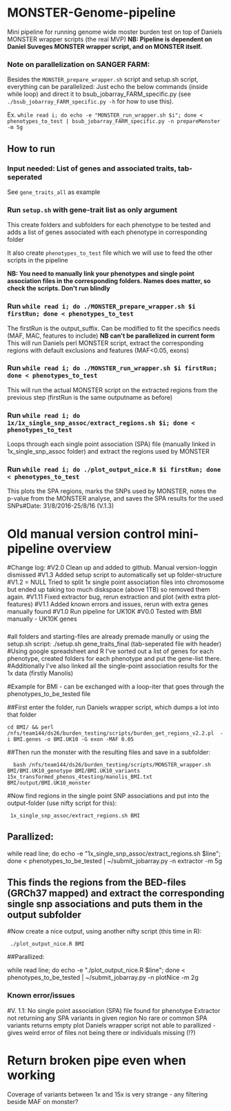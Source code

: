 # MONSTER-Genome-pipeline
Mini pipeline for running genome wide moster burden test on top of Daniels MONSTER wrapper scripts (the real MVP)
**NB: Pipeline is dependent on Daniel Suveges MONSTER wrapper script, and on MONSTER itself.**

### Note on parallelization on SANGER FARM:
Besides the `MONSTER_prepare_wrapper.sh` script and setup.sh script, everything can be parallelized: Just echo the below commands (inside while loop) and direct it to bsub_jobarray_FARM_specific.py (see `./bsub_jobarray_FARM_specific.py -h` for how to use this).

Ex. `while read i; do echo -e "MONSTER_run_wrapper.sh $i"; done < phenotypes_to_test | bsub_jobarray_FARM_specific.py -n prepareMonster -m 5g`

## How to run

### Input needed: List of genes and associated traits, tab-seperated
See `gene_traits_all` as example

### Run `setup.sh` with gene-trait list as only argument

This create folders and subfolders for each phenotype to be tested and adds a list of genes associated with each phenotype in corresponding folder

It also create `phenotypes_to_test` file which we will use to feed the other scripts in the pipeline

**NB: You need to manually link your phenotypes and single point association files in the corresponding folders. Names does matter, so check the scripts. Don't run blindly**

### Run `while read i; do ./MONSTER_prepare_wrapper.sh $i firstRun; done < phenotypes_to_test` 

The firstRun is the output_suffix. Can be modified to fit the specifics needs (MAF, MAC, features to include)
**NB can't be parallelized in current form**
This will run Daniels perl MONSTER script, extract the corresponding regions with default exclusions and features (MAF<0.05, exons)

### Run `while read i; do ./MONSTER_run_wrapper.sh $i firstRun; done < phenotypes_to_test` 
This will run the actual MONSTER script on the extracted regions from the previous step (firstRun is the same outputname as before)

### Run `while read i; do 1x/1x_single_snp_assoc/extract_regions.sh $i; done < phenotypes_to_test` 
Loops through each single point association (SPA) file (manually linked in 1x_single_snp_assoc folder) and extract the regions used by MONSTER

### Run `while read i; do ./plot_output_nice.R $i firstRun; done < phenotypes_to_test` 
This plots the SPA regions, marks the SNPs used by MONSTER, notes the p-value from the MONSTER analyse, and saves the SPA results for the used SNPs#Date: 31/8/2016-25/8/16 (V.1.3)


# Old manual version control mini-pipeline overview

#Change log:
#V2.0
	Clean up and added to github. Manual version-loggin dismissed
#V1.3
	Added setup script to automatically set up folder-structure
#V1.2 = NULL
	Tried to split 1x single point association files into chromosome but ended up taking too much diskspace (above 1TB) so removed them again.
#V1.11
	Fixed extractor bug, rerun extraction and plot (with extra plot-features)
#V1.1
	Added known errors and issues, rerun with extra genes manually found
#V1.0
	Run pipeline for UK10K
#V0.0
	Tested with BMI manually - UK10K genes


#####

#all folders and starting-files are already premade manully or using the setup.sh script: ./setup.sh gene_traits_final (tab-seperated file with header)
#Using google spreadsheet and R I've sorted out a list of genes for each phenotype, created folders for each phenotype and put the gene-list there.
#Additionally I've also linked all the single-point association results for the 1x data (firstly Manolis)


#Example for BMI - can be exchanged with a loop-iter that goes through the phenotypes_to_be_tested file

##First enter the folder, run Daniels wrapper script, which dumps a lot into that folder

	cd BMI/ && perl /nfs/team144/ds26/burden_testing/scripts/burden_get_regions_v2.2.pl  -i BMI.genes -o BMI.UK10 -G exon -MAF 0.05

##Then run the monster with the resulting files and save in a subfolder:

      bash /nfs/team144/ds26/burden_testing/scripts/MONSTER_wrapper.sh BMI/BMI.UK10_genotype BMI/BMI.UK10_variants 15x_transformed_phenos_4testing/manolis_BMI.txt BMI/output/BMI.UK10_monster

#Now find regions in the single point SNP associations and put into the output-folder (use nifty script for this):

     1x_single_snp_assoc/extract_regions.sh BMI

## Parallized:

  while read line; do echo -e "1x_single_snp_assoc/extract_regions.sh $line"; done < phenotypes_to_be_tested | ~/submit_jobarray.py -n extractor -m 5g

## This finds the regions from the BED-files (GRCh37 mapped) and extract the corresponding single snp associations and puts them in the output subfolder

#Now create a nice output, using another nifty script (this time in R):

     ./plot_output_nice.R BMI

##Parallized:

  while read line; do echo -e "./plot_output_nice.R $line"; done < phenotypes_to_be_tested | ~/submit_jobarray.py -n plotNice -m 2g

 

### Known error/issues 
#V. 1.1:
No single point association (SPA) file found for phenotype
Extractor not returning any SPA variants in given region
No rare or common SPA variants returns empty plot
Daniels wrapper script not able to parallized - gives weird error of files not being there or individuals missing (!?)
# Return broken pipe even when working

Coverage of variants between 1x and 15x is very strange - any filtering beside MAF on monster?
